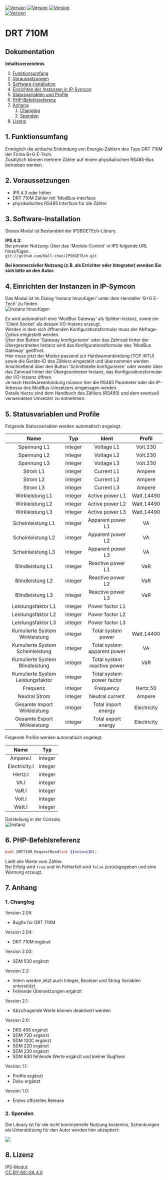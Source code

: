 [![Version](https://img.shields.io/badge/Symcon-PHPModul-red.svg)](https://www.symcon.de/service/dokumentation/entwicklerbereich/sdk-tools/sdk-php/)
[![Version](https://img.shields.io/badge/Modul%20Version-2.05-blue.svg)]()
[![Version](https://img.shields.io/badge/License-CC%20BY--NC--SA%204.0-green.svg)](https://creativecommons.org/licenses/by-nc-sa/4.0/)  
[![Version](https://img.shields.io/badge/Symcon%20Version-4.3%20%3E-green.svg)](https://www.symcon.de/forum/threads/30857-IP-Symcon-4-3-%28Stable%29-Changelog)

# DRT 710M

## Dokumentation

**Inhaltsverzeichnis**

1. [Funktionsumfang](#1-funktionsumfang)  
2. [Voraussetzungen](#2-voraussetzungen)  
3. [Software-Installation](#3-software-installation) 
4. [Einrichten der Instanzen in IP-Symcon](#4-einrichten-der-instanzen-in-ip-symcon)
5. [Statusvariablen und Profile](#5-statusvariablen-und-profile)  
6. [PHP-Befehlsreferenz](#6-php-befehlsreferenz)   
7. [Anhang](#7-anhang)  
    1. [Changlog](#1-changlog)
    2. [Spenden](#2-spenden)
8. [Lizenz](#8-lizenz)

## 1. Funktionsumfang

Ermöglich die einfache Einbindung von Energie-Zählern des Typs DRT 710M der Firma B+G E-Tech.  
Zusätzlich können mehrere Zähler auf einem physikalischen RS485-Bus betrieben werden.  

## 2. Voraussetzungen

 - IPS 4.3 oder höher  
 - DRT 710M Zähler mit 'ModBus-Interface 
 - physikalisches RS485 Interface für die Zähler  

## 3. Software-Installation

Dieses Modul ist Bestandteil der IPSBGETEch-Library.

**IPS 4.3:**  
   Bei privater Nutzung: Über das 'Module-Control' in IPS folgende URL hinzufügen.  
    `git://github.com/Nall-chan/IPSBGETEch.git`  

   **Bei kommerzieller Nutzung (z.B. als Errichter oder Integrator) wenden Sie sich bitte an den Autor.**  

## 4. Einrichten der Instanzen in IP-Symcon

Das Modul ist im Dialog 'Instanz hinzufügen' unter dem Hersteller 'B+G E-Tech' zu finden.  
![Instanz hinzufügen](../imgs/add1.png)  

Es wird automatisch eine 'ModBus Gateway' als Splitter-Instanz, sowie ein 'Client Socket' als dessen I/O-Instanz erzeugt.  
Werden in dem sich öffnenden Konfigurationsformular muss der Abfrage-Zyklus eingestellt werden.  
Über den Button 'Gateway konfigurieren' oder das Zahnrad hinter der Übergeordneten Instanz wird das Konfigurationsformular des 'ModBus Gateway' geöffnet.  
Hier muss jetzt der Modus passend zur Hardwareanbindung (TCP /RTU) sowie die Geräte-ID des Zählers eingestellt und übernommen werden.  
Anschließend über den Button 'Schnittstelle konfigurieren' oder wieder über das Zahnrad hinter der Übergeordneten Instanz, das Konfigurationsformular der I/O-Instanz öffnen.  
Je nach Hardwareanbindung müssen hier die RS485 Parameter oder die IP-Adresse des ModBus-Umsetzers eingetragen werden.  
Details hierzu sind dem Handbuch des Zählers (RS485) und dem eventuell verwendeten Umsetzer zu entnehmen.  

## 5. Statusvariablen und Profile

Folgende Statusvariablen werden automatisch angelegt.  

| Name                                              | Typ     | Ident                                      | Profil       |
| :-----------------------------------------------: | :-----: | :----------------------------------------: | :----------: |
| Spannung L1                                       | integer | Voltage L1                                 | Volt.230     |
| Spannung L2                                       | integer | Voltage L2                                 | Volt.230     |
| Spannung L3                                       | integer | Voltage L3                                 | Volt.230     |
| Strom L1                                          | integer | Current L1                                 | Ampere       |
| Strom L2                                          | integer | Current L2                                 | Ampere       |
| Strom L3                                          | integer | Current L3                                 | Ampere       |
| Wirkleistung L1                                   | integer | Active power L1                            | Watt.14490   |
| Wirkleistung L2                                   | integer | Active power L2                            | Watt.14490   |
| Wirkleistung L3                                   | integer | Active power L3                            | Watt.14490   |
| Scheinleistung L1                                 | integer | Apparent power L1                          | VA           |
| Scheinleistung L2                                 | integer | Apparent power L2                          | VA           |
| Scheinleistung L3                                 | integer | Apparent power L3                          | VA           |
| Blindleistung L1                                  | integer | Reactive power L1                          | VaR          |
| Blindleistung L2                                  | integer | Reactive power L2                          | VaR          |
| Blindleistung L3                                  | integer | Reactive power L3                          | VaR          |
| Leistungsfaktor L1                                | integer | Power factor L1                            |              |
| Leistungsfaktor L2                                | integer | Power factor L2                            |              |
| Leistungsfaktor L3                                | integer | Power factor L3                            |              |
| Kumulierte System Wirkleistung                    | integer | Total system power                         | Watt.14490   |
| Kumulierte System Scheinleistung                  | integer | Total system apparent power                | VA           |
| Kumulierte System Blindleistung                   | integer | Total system reactive power                | VaR          |
| Kumulierte System Leistungsfaktor                 | integer | Total system power factor                  |              |
| Frequenz                                          | integer | Frequency                                  | Hertz.50     |
| Neutral Strom                                     | integer | Neutral current                            | Ampere       |
| Gesamte Import Wirkleistung                       | integer | Total import energy                        | Electricity  |
| Gesamte Export Wirkleistung                       | integer | Total export energy                        | Electricity  |

Folgende Profile werden automatisch angelegt.  

| Name          | Typ     |
| :-----------: | :-----: |
| Ampere.I      | integer |
| Electricity.I | integer |
| Hertz.I       | integer |
| VA.I          | integer |
| VaR.I         | integer |
| Volt.I        | integer |
| Watt.I        | integer |


Darstellung in der Console.  
![Instanz](../imgs/DRT710M.png) 

## 6. PHP-Befehlsreferenz

```php
bool DRT710M_RequestRead(int $InstanzID);
```
Ließt alle Werte vom Zähler.  
Bei Erfolg wird `true` und im Fehlerfall wird `false` zurückgegeben und eine Warnung erzeugt.  


## 7. Anhang

### 1. Changlog

Version 2.05:  
 - Bugfix für DRT 710M  

Version 2.04:  
 - DRT 710M ergänzt  

Version 2.03:  
 - SDM 530 ergänzt  

Version 2.2:  
 - Intern werden jetzt auch Integer, Boolean und String Variablen unterstützt  
 - Fehlende Übersetzungen ergänzt  

Version 2.1:  
 - Abzufragende Werte können deaktivert werden  

Version 2.0:  
 - DRS 458 ergänzt  
 - SDM 72D ergänzt  
 - SDM 120C ergänzt  
 - SDM 220 ergänzt  
 - SDM 230 ergänzt  
 - SDM 630 fehlende Werte ergänzt und kleiner Bugfixes  

Version 1.1:  
 - Profile ergänzt  
 - Doku ergänzt  

Version 1.0:  
 - Erstes offizielles Release  

### 2. Spenden  
  
  Die Library ist für die nicht kommzerielle Nutzung kostenlos, Schenkungen als Unterstützung für den Autor werden hier akzeptiert:  

<a href="https://www.paypal.com/cgi-bin/webscr?cmd=_s-xclick&hosted_button_id=G2SLW2MEMQZH2" target="_blank"><img src="https://www.paypalobjects.com/de_DE/DE/i/btn/btn_donate_LG.gif" border="0" /></a>

## 8. Lizenz

  IPS-Modul:  
  [CC BY-NC-SA 4.0](https://creativecommons.org/licenses/by-nc-sa/4.0/)  
 
